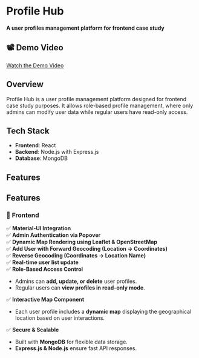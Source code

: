 # **Profile Hub**  
**A user profiles management platform for frontend case study**  
## 📽 Demo Video  
[Watch the Demo Video](https://drive.google.com/file/d/1y5bUN-0THlh80GL3oF1JF-QJ5xrO4GQk/view)  

## **Overview**  
Profile Hub is a user profile management platform designed for frontend case study purposes. It allows role-based profile management, where only admins can modify user data while regular users have read-only access.  

## **Tech Stack**  
- **Frontend**: React  
- **Backend**: Node.js with Express.js  
- **Database**: MongoDB  

## **Features**  

## **Features**
### 🚀 **Frontend**
✅ **Material-UI Integration**  
✅ **Admin Authentication via Popover**  
✅ **Dynamic Map Rendering using Leaflet & OpenStreetMap**  
✅ **Add User with Forward Geocoding (Location → Coordinates)**  
✅ **Reverse Geocoding (Coordinates → Location Name)**  
✅ **Real-time user list update**  
✅ **Role-Based Access Control**  
- Admins can **add, update, or delete** user profiles.  
- Regular users can **view profiles in read-only mode**.  

✅ **Interactive Map Component**  
- Each user profile includes a **dynamic map** displaying the geographical location based on user interactions.  

✅ **Secure & Scalable**  
- Built with **MongoDB** for flexible data storage.  
- **Express.js & Node.js** ensure fast API responses.  


